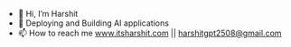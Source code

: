 - 👋 Hi, I’m Harshit
- 👀 Deploying and Building AI applications
- 📫 How to reach me www.itsharshit.com || harshitgpt2508@gmail.com

<!---
newacronym/newacronym is a ✨ special ✨ repository because its `README.md` (this file) appears on your GitHub profile.
You can click the Preview link to take a look at your changes.
--->

